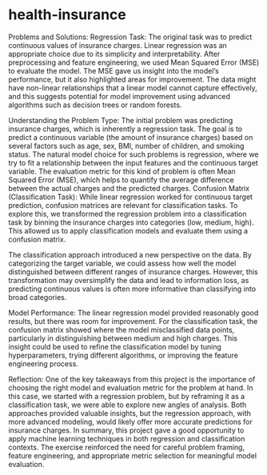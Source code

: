 # health-insurance
Problems and Solutions:
Regression Task: The original task was to predict continuous values of insurance charges. Linear regression was an appropriate choice due to its simplicity and interpretability. After preprocessing and feature engineering, we used Mean Squared Error (MSE) to evaluate the model. The MSE gave us insight into the model’s performance, but it also highlighted areas for improvement. The data might have non-linear relationships that a linear model cannot capture effectively, and this suggests potential for model improvement using advanced algorithms such as decision trees or random forests.

Understanding the Problem Type: The initial problem was predicting insurance charges, which is inherently a regression task. The goal is to predict a continuous variable (the amount of insurance charges) based on several factors such as age, sex, BMI, number of children, and smoking status. The natural model choice for such problems is regression, where we try to fit a relationship between the input features and the continuous target variable. The evaluation metric for this kind of problem is often Mean Squared Error (MSE), which helps to quantify the average difference between the actual charges and the predicted charges.
Confusion Matrix (Classification Task): While linear regression worked for continuous target prediction, confusion matrices are relevant for classification tasks. To explore this, we transformed the regression problem into a classification task by binning the insurance charges into categories (low, medium, high). This allowed us to apply classification models and evaluate them using a confusion matrix.

The classification approach introduced a new perspective on the data. By categorizing the target variable, we could assess how well the model distinguished between different ranges of insurance charges. However, this transformation may oversimplify the data and lead to information loss, as predicting continuous values is often more informative than classifying into broad categories.

Model Performance: The linear regression model provided reasonably good results, but there was room for improvement. For the classification task, the confusion matrix showed where the model misclassified data points, particularly in distinguishing between medium and high charges. This insight could be used to refine the classification model by tuning hyperparameters, trying different algorithms, or improving the feature engineering process.

Reflection:
One of the key takeaways from this project is the importance of choosing the right model and evaluation metric for the problem at hand. In this case, we started with a regression problem, but by reframing it as a classification task, we were able to explore new angles of analysis. Both approaches provided valuable insights, but the regression approach, with more advanced modeling, would likely offer more accurate predictions for insurance charges.
In summary, this project gave a good opportunity to apply machine learning techniques in both regression and classification contexts. The exercise reinforced the need for careful problem framing, feature engineering, and appropriate metric selection for meaningful model evaluation.



